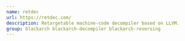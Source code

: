 ```yaml
---
name: retdec
url: https://retdec.com/
description: Retargetable machine-code decompiler based on LLVM.
group: blackarch blackarch-decompiler blackarch-reversing
---
```

